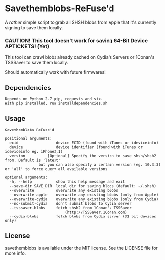 # Savethemblobs-ReFuse'd

A *rather* simple script to grab all SHSH blobs from Apple that it's currently signing to save them locally.

### CAUTION! This tool doesn't work for saving 64-Bit Device APTICKETS! (Yet)

This tool can crawl blobs already cached on Cydia's Servers or 1Conan's TSSSaver to save them locally.

Should automatically work with future firmwares!

## Dependencies

	Depends on Python 2.7 pip, requests and six. 
	With pip installed, run installdependencies.sh

## Usage

	Savethemblobs-ReFuse'd

	positional arguments:
	  ecid                 device ECID (found with iTunes or ideviceinfo)
	  device               device identifier (found with iTunes or ideviceinfo eg. iPhone3,1)
	  version	       [Optional] Specify the version to save shsh/shsh2 from. Default is 'latest'
			       but you can also specify a certain version (eg. 10.3.3) or 'all'	to force query all available versions

	optional arguments:
	  -h, --help           show this help message and exit
	  --save-dir SAVE_DIR  local dir for saving blobs (default: ~/.shsh)
	  --overwrite          overwrite any existing blobs
	  --overwrite-apple    overwrite any existing blobs (only from Apple)
	  --overwrite-cydia    overwrite any existing blobs (only from Cydia)
	  --no-submit-cydia    don't submit blobs to Cydia server
	  --tsssaver-blobs     fetch shsh2 from 1Conan's TSSSaver
                               (http://TSSSaver.1Conan.com)
	  --cydia-blobs        fetch blobs from Cydia server (32 bit devices only)


## License

savethemblobs is available under the MIT license. See the LICENSE file for more info.
